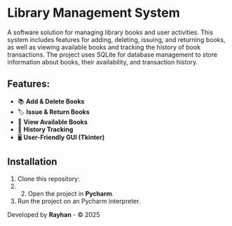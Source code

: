 # Library Management System

A software solution for managing library books and user activities. This system includes features for adding, deleting, issuing, and returning books, as well as viewing available books and tracking the history of book transactions. The project uses SQLite for database management to store information about books, their availability, and transaction history.

## Features:
- 📚 **Add & Delete Books**
- 🏷️ **Issue & Return Books**
- 📖 **View Available Books**
- 📝 **History Tracking**
- 🖥️ **User-Friendly GUI (Tkinter)**

## Installation
1. Clone this repository:
2. 2. Open the project in **Pycharm**.
3. Run the project on an Pycharm interpreter.

Developed by **Rayhan** - © 2025
